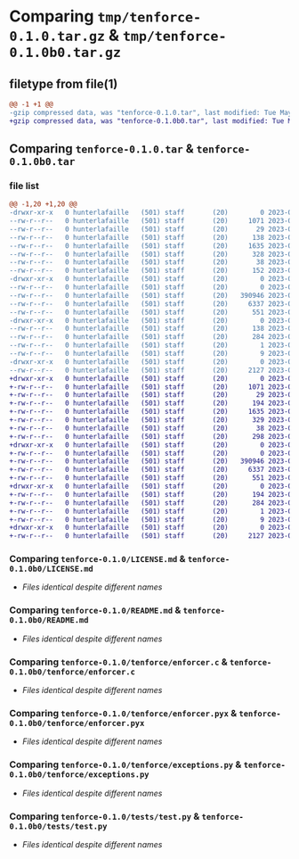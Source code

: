 # Comparing `tmp/tenforce-0.1.0.tar.gz` & `tmp/tenforce-0.1.0b0.tar.gz`

## filetype from file(1)

```diff
@@ -1 +1 @@
-gzip compressed data, was "tenforce-0.1.0.tar", last modified: Tue May 23 03:49:06 2023, max compression
+gzip compressed data, was "tenforce-0.1.0b0.tar", last modified: Tue May 23 03:57:45 2023, max compression
```

## Comparing `tenforce-0.1.0.tar` & `tenforce-0.1.0b0.tar`

### file list

```diff
@@ -1,20 +1,20 @@
-drwxr-xr-x   0 hunterlafaille   (501) staff       (20)        0 2023-05-23 03:49:06.048527 tenforce-0.1.0/
--rw-r--r--   0 hunterlafaille   (501) staff       (20)     1071 2023-05-23 03:05:36.000000 tenforce-0.1.0/LICENSE.md
--rw-r--r--   0 hunterlafaille   (501) staff       (20)       29 2023-05-22 15:11:35.000000 tenforce-0.1.0/MANIFEST.in
--rw-r--r--   0 hunterlafaille   (501) staff       (20)      138 2023-05-23 03:49:06.048410 tenforce-0.1.0/PKG-INFO
--rw-r--r--   0 hunterlafaille   (501) staff       (20)     1635 2023-05-23 03:11:36.000000 tenforce-0.1.0/README.md
--rw-r--r--   0 hunterlafaille   (501) staff       (20)      328 2023-05-23 03:48:35.000000 tenforce-0.1.0/pyproject.toml
--rw-r--r--   0 hunterlafaille   (501) staff       (20)       38 2023-05-23 03:49:06.048565 tenforce-0.1.0/setup.cfg
--rw-r--r--   0 hunterlafaille   (501) staff       (20)      152 2023-05-23 03:42:27.000000 tenforce-0.1.0/setup.py
-drwxr-xr-x   0 hunterlafaille   (501) staff       (20)        0 2023-05-23 03:49:06.047413 tenforce-0.1.0/tenforce/
--rw-r--r--   0 hunterlafaille   (501) staff       (20)        0 2023-05-21 20:05:52.000000 tenforce-0.1.0/tenforce/__init__.py
--rw-r--r--   0 hunterlafaille   (501) staff       (20)   390946 2023-05-23 03:49:05.000000 tenforce-0.1.0/tenforce/enforcer.c
--rw-r--r--   0 hunterlafaille   (501) staff       (20)     6337 2023-05-23 02:50:27.000000 tenforce-0.1.0/tenforce/enforcer.pyx
--rw-r--r--   0 hunterlafaille   (501) staff       (20)      551 2023-05-23 02:18:21.000000 tenforce-0.1.0/tenforce/exceptions.py
-drwxr-xr-x   0 hunterlafaille   (501) staff       (20)        0 2023-05-23 03:49:06.048029 tenforce-0.1.0/tenforce.egg-info/
--rw-r--r--   0 hunterlafaille   (501) staff       (20)      138 2023-05-23 03:49:06.000000 tenforce-0.1.0/tenforce.egg-info/PKG-INFO
--rw-r--r--   0 hunterlafaille   (501) staff       (20)      284 2023-05-23 03:49:06.000000 tenforce-0.1.0/tenforce.egg-info/SOURCES.txt
--rw-r--r--   0 hunterlafaille   (501) staff       (20)        1 2023-05-23 03:49:06.000000 tenforce-0.1.0/tenforce.egg-info/dependency_links.txt
--rw-r--r--   0 hunterlafaille   (501) staff       (20)        9 2023-05-23 03:49:06.000000 tenforce-0.1.0/tenforce.egg-info/top_level.txt
-drwxr-xr-x   0 hunterlafaille   (501) staff       (20)        0 2023-05-23 03:49:06.048133 tenforce-0.1.0/tests/
--rw-r--r--   0 hunterlafaille   (501) staff       (20)     2127 2023-05-23 03:08:35.000000 tenforce-0.1.0/tests/test.py
+drwxr-xr-x   0 hunterlafaille   (501) staff       (20)        0 2023-05-23 03:57:45.709740 tenforce-0.1.0b0/
+-rw-r--r--   0 hunterlafaille   (501) staff       (20)     1071 2023-05-23 03:05:36.000000 tenforce-0.1.0b0/LICENSE.md
+-rw-r--r--   0 hunterlafaille   (501) staff       (20)       29 2023-05-22 15:11:35.000000 tenforce-0.1.0b0/MANIFEST.in
+-rw-r--r--   0 hunterlafaille   (501) staff       (20)      194 2023-05-23 03:57:45.709635 tenforce-0.1.0b0/PKG-INFO
+-rw-r--r--   0 hunterlafaille   (501) staff       (20)     1635 2023-05-23 03:11:36.000000 tenforce-0.1.0b0/README.md
+-rw-r--r--   0 hunterlafaille   (501) staff       (20)      329 2023-05-23 03:57:32.000000 tenforce-0.1.0b0/pyproject.toml
+-rw-r--r--   0 hunterlafaille   (501) staff       (20)       38 2023-05-23 03:57:45.709782 tenforce-0.1.0b0/setup.cfg
+-rw-r--r--   0 hunterlafaille   (501) staff       (20)      298 2023-05-23 03:57:15.000000 tenforce-0.1.0b0/setup.py
+drwxr-xr-x   0 hunterlafaille   (501) staff       (20)        0 2023-05-23 03:57:45.708714 tenforce-0.1.0b0/tenforce/
+-rw-r--r--   0 hunterlafaille   (501) staff       (20)        0 2023-05-21 20:05:52.000000 tenforce-0.1.0b0/tenforce/__init__.py
+-rw-r--r--   0 hunterlafaille   (501) staff       (20)   390946 2023-05-23 03:57:45.000000 tenforce-0.1.0b0/tenforce/enforcer.c
+-rw-r--r--   0 hunterlafaille   (501) staff       (20)     6337 2023-05-23 02:50:27.000000 tenforce-0.1.0b0/tenforce/enforcer.pyx
+-rw-r--r--   0 hunterlafaille   (501) staff       (20)      551 2023-05-23 02:18:21.000000 tenforce-0.1.0b0/tenforce/exceptions.py
+drwxr-xr-x   0 hunterlafaille   (501) staff       (20)        0 2023-05-23 03:57:45.709239 tenforce-0.1.0b0/tenforce.egg-info/
+-rw-r--r--   0 hunterlafaille   (501) staff       (20)      194 2023-05-23 03:57:45.000000 tenforce-0.1.0b0/tenforce.egg-info/PKG-INFO
+-rw-r--r--   0 hunterlafaille   (501) staff       (20)      284 2023-05-23 03:57:45.000000 tenforce-0.1.0b0/tenforce.egg-info/SOURCES.txt
+-rw-r--r--   0 hunterlafaille   (501) staff       (20)        1 2023-05-23 03:57:45.000000 tenforce-0.1.0b0/tenforce.egg-info/dependency_links.txt
+-rw-r--r--   0 hunterlafaille   (501) staff       (20)        9 2023-05-23 03:57:45.000000 tenforce-0.1.0b0/tenforce.egg-info/top_level.txt
+drwxr-xr-x   0 hunterlafaille   (501) staff       (20)        0 2023-05-23 03:57:45.709352 tenforce-0.1.0b0/tests/
+-rw-r--r--   0 hunterlafaille   (501) staff       (20)     2127 2023-05-23 03:08:35.000000 tenforce-0.1.0b0/tests/test.py
```

### Comparing `tenforce-0.1.0/LICENSE.md` & `tenforce-0.1.0b0/LICENSE.md`

 * *Files identical despite different names*

### Comparing `tenforce-0.1.0/README.md` & `tenforce-0.1.0b0/README.md`

 * *Files identical despite different names*

### Comparing `tenforce-0.1.0/tenforce/enforcer.c` & `tenforce-0.1.0b0/tenforce/enforcer.c`

 * *Files identical despite different names*

### Comparing `tenforce-0.1.0/tenforce/enforcer.pyx` & `tenforce-0.1.0b0/tenforce/enforcer.pyx`

 * *Files identical despite different names*

### Comparing `tenforce-0.1.0/tenforce/exceptions.py` & `tenforce-0.1.0b0/tenforce/exceptions.py`

 * *Files identical despite different names*

### Comparing `tenforce-0.1.0/tests/test.py` & `tenforce-0.1.0b0/tests/test.py`

 * *Files identical despite different names*

